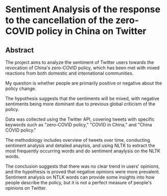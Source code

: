 # Sentiment Analysis of the response to the cancellation of the zero-COVID policy in China on Twitter

## Abstract
The project aims to analyze the sentiment of Twitter users towards the revocation of China's zero-COVID policy, which has been met with mixed reactions from both domestic and international communities. 

My question is whether people are primarily positive or negative about the policy change.

The hypothesis suggests that the sentiments will be mixed, with negative sentiments being more dominant due to previous global criticism of the policy. 

Data was collected using the Twitter API, covering tweets with specific keywords such as "zero-COVID policy," "COVID in China," and "China COVID policy." 

The methodology includes overview of tweets over time, conducting sentiment analysis and detailed anaylsis, and using NLTK to extract the most frequently occurring words and do sentiment anaylysis on the NLTK words. 

The conclusion suggests that there was no clear trend in users' opinions, and the hypothesis is proved that negative opinions were more prevalent. 
Sentiment analysis on NTLK words can provide some insights into how people describe the policy, but it is not a perfect measure of people's opinions on Twitter. 
